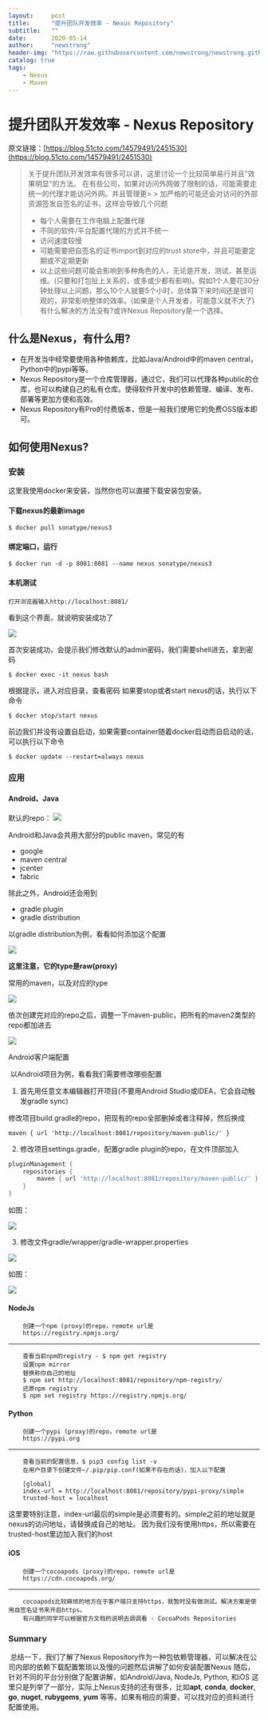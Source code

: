 ```yaml
---
layout:     post
title:      "提升团队开发效率 - Nexus Repository"
subtitle:   ""
date:       2020-05-14
author:     "newstrong"
header-img: "https://raw.githubusercontent.com/newstrong/newstrong.github.io/master/img/bg-purple-lavender.png"
catalog: true
tags:
    - Nexus
    - Maven
---
```


# 提升团队开发效率 - Nexus Repository

原文链接：[https://blog.51cto.com/14579491/2451530](https://blog.51cto.com/14579491/2451530)

> 关于提升团队开发效率有很多可以讲，这里讨论一个比较简单易行并且"效果明显"的方法。
> 在有些公司，如果对访问外网做了限制的话，可能需要走统一的代理才能访问外网。并且管理更> > 加严格的可能还会对访问的外部资源签发自签名的证书，这样会导致几个问题
>
> + 每个人需要在工作电脑上配置代理
> + 不同的软件/平台配置代理的方式并不统一
> + 访问速度较慢
> + 可能需要把自签名的证书import到对应的trust store中，并且可能要定期或不定期更新
> + 以上这些问题可能会影响到多种角色的人，无论是开发，测试，甚至运维。(只要和打包扯上关系的，或多或少都有影响)。假如1个人要花30分钟处理以上问题，那么10个人就要5个小时，总体算下来时间还是很可观的，非常影响整体的效率。(如果是个人开发者，可能意义就不大了)有什么解决的方法没有?或许Nexus Repository是一个选择。

## 什么是Nexus，有什么用?
* 在开发当中经常要使用各种依赖库，比如Java/Android中的maven central，Python中的pypi等等。
* Nexus Repository是一个仓库管理器，通过它，我们可以代理各种public的仓库，也可以构建自己的私有仓库。使得软件开发中的依赖管理、编译、发布、部署等更加方便和高效。
* Nexus Repository有Pro的付费版本，但是一般我们使用它的免费OSS版本即可。

## 如何使用Nexus?

### 安装

这里我使用docker来安装，当然你也可以直接下载安装包安装。

#### 下载nexus的最新image

```shell
$ docker pull sonatype/nexus3
```

#### 绑定端口，运行

```shell
$ docker run -d -p 8081:8081 --name nexus sonatype/nexus3
```

#### 本机测试

	打开浏览器输入http://localhost:8081/

看到这个界面，就说明安装成功了

![](https://raw.githubusercontent.com/newstrong/newstrong.github.io/master/img/20200519154442.png)

首次安装成功，会提示我们修改默认的admin密码，我们需要shell进去，拿到密码

```shell
$ docker exec -it nexus bash
```
根据提示，进入对应目录，查看密码
如果要stop或者start nexus的话，执行以下命令

```shell
$ docker stop/start nexus
```


前边我们并没有设置自启动，如果需要container随着docker启动而自启动的话，可以执行以下命令

```shell
$ docker update --restart=always nexus
```

### 应用

#### Android、Java
默认的repo：
![](https://raw.githubusercontent.com/newstrong/newstrong.github.io/master/img/20200519154847.png)

Android和Java会共用大部分的public maven，常见的有

* google
* maven central
* jcenter
* fabric

除此之外，Android还会用到

* gradle plugin
* gradle distribution

以gradle distribution为例，看看如何添加这个配置

![](https://raw.githubusercontent.com/newstrong/newstrong.github.io/master/img/20200519155152.png)

**这里注意，它的type是raw(proxy)**

常用的maven，以及对应的type

![](https://raw.githubusercontent.com/newstrong/newstrong.github.io/master/img/20200519155355.png)

依次创建完对应的repo之后，调整一下maven-public，把所有的maven2类型的repo都加进去

![](https://raw.githubusercontent.com/newstrong/newstrong.github.io/master/img/20200519155440.png)

Android客户端配置

​	以Android项目为例，看看我们需要修改哪些配置

1. 首先用任意文本编辑器打开项目(不要用Android Studio或IDEA，它会自动触发gradle sync)

修改项目build.gradle的repo，把现有的repo全部删掉或者注释掉，然后换成

```
maven { url 'http://localhost:8081/repository/maven-public/' }
```

2. 修改项目settings.gradle，配置gradle plugin的repo，在文件顶部加入

```groovy
pluginManagement {
    repositories {
        maven { url 'http://localhost:8081/repository/maven-public/' }
    }
}
```

如图：

![](https://raw.githubusercontent.com/newstrong/newstrong.github.io/master/img/20200519160123.png)

3. 修改文件gradle/wrapper/gradle-wrapper.properties

![](https://raw.githubusercontent.com/newstrong/newstrong.github.io/master/img/20200519160238.png)

如图：

![](https://raw.githubusercontent.com/newstrong/newstrong.github.io/master/img/20200519160123.png)

#### NodeJs
		创建一个npm (proxy)的repo，remote url是
		https://registry.npmjs.org/

---

		查看当前npm的registry - $ npm get registry
		设置npm mirror
		替换称你自己的地址
		$ npm set http://localhost:8081/repository/npm-registry/
		还原npm registry
		$ npm set registry https://registry.npmjs.org/

#### Python

		创建一个pypi (proxy)的repo，remote url是
		https://pypi.org

----

		查看当前的配置信息，$ pip3 config list -v
		在用户目录下创建文件~/.pip/pip.conf(如果不存在的话)，加入以下配置
		
		[global]
		index-url = http://localhost:8081/repository/pypi-proxy/simple
		trusted-host = localhost

这里要特别注意，index-url最后的simple是必须要有的。simple之前的地址就是nexus的访问地址，请替换成自己的地址。
因为我们没有使用https，所以需要在trusted-host里边加入我们的host

#### iOS
		创建一个cocoapods (proxy)的repo，remote url是
		https://cdn.cocoapods.org/

---
		cocoapods比较麻烦的地方在于客户端只支持https，我暂时没有做测试。解决方案是使用自签名证书来开启https。
		有兴趣的同学可以根据官方文档的说明去调调看 - CocoaPods Repositories

### Summary

​		总结一下，我们了解了Nexus Repository作为一种包依赖管理器，可以解决在公司内部的依赖下载配置繁琐以及慢的问题然后讲解了如何安装配置Nexus
随后，针对不同的平台分别做了配置讲解，如Android/Java, NodeJs, Python, 和iOS
​		这里只是列举了一部分，实际上Nexus支持的还有很多，比如**apt**, **conda**, **docker**, **go**, **nuget**, **rubygems**, **yum** 等等。如果有相应的需要，可以找对应的资料进行配置使用。
